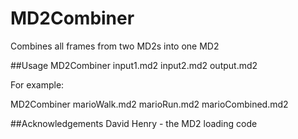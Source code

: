 MD2Combiner
===========

Combines all frames from two MD2s into one MD2

##Usage
MD2Combiner input1.md2 input2.md2 output.md2

For example:

MD2Combiner marioWalk.md2 marioRun.md2 marioCombined.md2

##Acknowledgements
David Henry - the MD2 loading code
